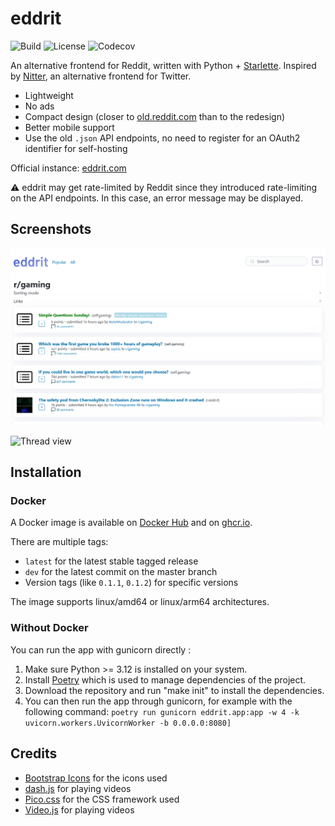 # eddrit

![Build](https://img.shields.io/github/actions/workflow/status/corenting/eddrit/ci.yml?branch=master) ![License](https://img.shields.io/github/license/corenting/eddrit) ![Codecov](https://img.shields.io/codecov/c/github/corenting/eddrit)

An alternative frontend for Reddit, written with Python + [Starlette](https://www.starlette.io/). Inspired by [Nitter](https://github.com/zedeus/nitter), an alternative frontend for Twitter.

- Lightweight
- No ads
- Compact design (closer to [old.reddit.com](https://old.reddit.com) than to the redesign)
- Better mobile support
- Use the old `.json` API endpoints, no need to register for an OAuth2 identifier for self-hosting

Official instance: [eddrit.com](https://eddrit.com)

⚠️ eddrit may get rate-limited by Reddit since they introduced rate-limiting on the API endpoints. In this case, an error message may be displayed.

## Screenshots

![Subreddit view](https://raw.githubusercontent.com/corenting/eddrit/master/doc/screenshots/subreddit.png)

![Thread view](https://raw.githubusercontent.com/corenting/eddrit/master/doc/screenshots/thread.png)

## Installation

### Docker

A Docker image is available on [Docker Hub](https://hub.docker.com/r/corentingarcia/eddrit) and on [ghcr.io](https://github.com/corenting/eddrit/pkgs/container/eddrit).

There are multiple tags:
- `latest` for the latest stable tagged release
- `dev` for the latest commit on the master branch
- Version tags (like `0.1.1`, `0.1.2`) for specific versions

The image supports linux/amd64 or linux/arm64 architectures.

### Without Docker

You can run the app with gunicorn directly :
1. Make sure Python >= 3.12 is installed on your system.
2. Install [Poetry](https://python-poetry.org/) which is used to manage dependencies of the project.
3. Download the repository and run "make init" to install the dependencies.
4. You can then run the app through gunicorn, for example with the following command: `poetry run gunicorn eddrit.app:app -w 4 -k uvicorn.workers.UvicornWorker -b 0.0.0.0:8080]`

## Credits

- [Bootstrap Icons](https://icons.getbootstrap.com/) for the icons used
- [dash.js](https://github.com/Dash-Industry-Forum/dash.js) for playing videos
- [Pico.css](https://picocss.com/) for the CSS framework used
- [Video.js](https://videojs.com/) for playing videos
